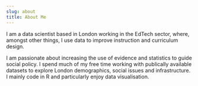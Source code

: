 ```yaml
---
slug: about
title: About Me
---
```


I am a data scientist based in London working in the EdTech sector, where, amongst other things, I use data to improve instruction and curriculum design. 

I am passionate about increasing the use of evidence and statistics to guide social policy. I spend much of my free time working with publically available datasets to explore London demographics, 
social issues and infrastructure. I mainly code in R and particularly enjoy data visualisation.
